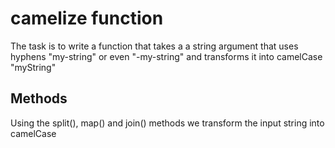 # camelize function
The task is to write a function that takes a a string argument that uses hyphens "my-string" or even "-my-string" and transforms it into camelCase "myString"

## Methods
Using the split(), map() and join() methods we transform the input string into camelCase